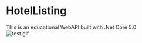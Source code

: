 # HotelListing
This is an educational WebAPI built with .Net Core 5.0
<br>
![test.gif](test.gif "This gif if from Jay Sprogell")
